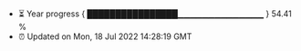 - ⏳ Year progress { ████████████████▁▁▁▁▁▁▁▁▁▁▁▁▁▁ } 54.41 %
- ⏰ Updated on Mon, 18 Jul 2022 14:28:19 GMT

